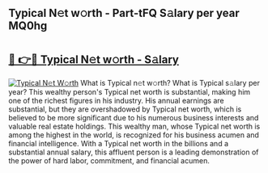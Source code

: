 ## Typical N𝚎t w𝚘rth - Part-tFQ S𝚊lary per year MQ0hg

# <h2><a href="http://gc0flt6.nevu.top/?p=Typical">🔗 👉🔴 Typical N𝚎t w𝚘rth - S𝚊lary</a></h2>

[![Typical N𝚎t W𝚘rth](https://i.imgur.com/Oavwk0R.jpeg)](http://gc0flt6.nevu.top/?p=Typical)
What is Typical n𝚎t w𝚘rth? What is Typical s𝚊lary per year?
This wealthy person's Typical net worth is substantial, making him one of the richest figures in his industry. His annual earnings are substantial, but they are overshadowed by Typical net worth, which is believed to be more significant due to his numerous business interests and valuable real estate holdings. This wealthy man, whose Typical net worth is among the highest in the world, is recognized for his business acumen and financial intelligence. With a Typical net worth in the billions and a substantial annual salary, this affluent person is a leading demonstration of the power of hard labor, commitment, and financial acumen.
